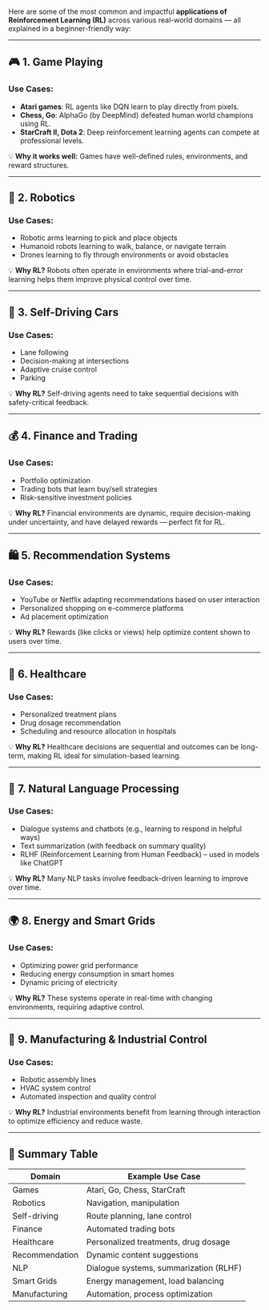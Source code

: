 Here are some of the most common and impactful **applications of Reinforcement Learning (RL)** across various real-world domains — all explained in a beginner-friendly way:

---

## 🎮 1. **Game Playing**

### Use Cases:

* **Atari games**: RL agents like DQN learn to play directly from pixels.
* **Chess, Go**: AlphaGo (by DeepMind) defeated human world champions using RL.
* **StarCraft II, Dota 2**: Deep reinforcement learning agents can compete at professional levels.

💡 **Why it works well:** Games have well-defined rules, environments, and reward structures.

---

## 🤖 2. **Robotics**

### Use Cases:

* Robotic arms learning to pick and place objects
* Humanoid robots learning to walk, balance, or navigate terrain
* Drones learning to fly through environments or avoid obstacles

💡 **Why RL?** Robots often operate in environments where trial-and-error learning helps them improve physical control over time.

---

## 🚗 3. **Self-Driving Cars**

### Use Cases:

* Lane following
* Decision-making at intersections
* Adaptive cruise control
* Parking

💡 **Why RL?** Self-driving agents need to take sequential decisions with safety-critical feedback.

---

## 💰 4. **Finance and Trading**

### Use Cases:

* Portfolio optimization
* Trading bots that learn buy/sell strategies
* Risk-sensitive investment policies

💡 **Why RL?** Financial environments are dynamic, require decision-making under uncertainty, and have delayed rewards — perfect fit for RL.

---

## 🛍️ 5. **Recommendation Systems**

### Use Cases:

* YouTube or Netflix adapting recommendations based on user interaction
* Personalized shopping on e-commerce platforms
* Ad placement optimization

💡 **Why RL?** Rewards (like clicks or views) help optimize content shown to users over time.

---

## 🧪 6. **Healthcare**

### Use Cases:

* Personalized treatment plans
* Drug dosage recommendation
* Scheduling and resource allocation in hospitals

💡 **Why RL?** Healthcare decisions are sequential and outcomes can be long-term, making RL ideal for simulation-based learning.

---

## 🧬 7. **Natural Language Processing**

### Use Cases:

* Dialogue systems and chatbots (e.g., learning to respond in helpful ways)
* Text summarization (with feedback on summary quality)
* RLHF (Reinforcement Learning from Human Feedback) – used in models like ChatGPT

💡 **Why RL?** Many NLP tasks involve feedback-driven learning to improve over time.

---

## 🌍 8. **Energy and Smart Grids**

### Use Cases:

* Optimizing power grid performance
* Reducing energy consumption in smart homes
* Dynamic pricing of electricity

💡 **Why RL?** These systems operate in real-time with changing environments, requiring adaptive control.

---

## 🧱 9. **Manufacturing & Industrial Control**

### Use Cases:

* Robotic assembly lines
* HVAC system control
* Automated inspection and quality control

💡 **Why RL?** Industrial environments benefit from learning through interaction to optimize efficiency and reduce waste.

---

## 🧠 Summary Table

| Domain         | Example Use Case                       |
| -------------- | -------------------------------------- |
| Games          | Atari, Go, Chess, StarCraft            |
| Robotics       | Navigation, manipulation               |
| Self-driving   | Route planning, lane control           |
| Finance        | Automated trading bots                 |
| Healthcare     | Personalized treatments, drug dosage   |
| Recommendation | Dynamic content suggestions            |
| NLP            | Dialogue systems, summarization (RLHF) |
| Smart Grids    | Energy management, load balancing      |
| Manufacturing  | Automation, process optimization       |
